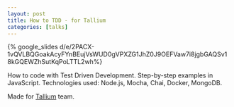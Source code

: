 ```yaml
---
layout: post
title: How to TDD - for Tallium
categories: [talks]
---
```


{% google_slides d/e/2PACX-1vQVLBQGoakAcyFYnBEujVsWUD0gVPXZG1JhZ0J9OEFVaw7i8jgbGAQSv18kGQEWZhSutKqPoLTTL2wh%}

How to code with Test Driven Development. Step-by-step examples in JavaScript. Technologies used: Node.js, Mocha, Chai, Docker, MongoDB.

Made for [Tallium](https://tallium.com/) team.
